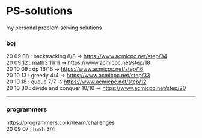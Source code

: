 # PS-solutions
my personal problem solving solutions

### boj
20 09 08 : backtracking 8/8 -> https://www.acmicpc.net/step/34  
20 09 12 : math3 11/11 -> https://www.acmicpc.net/step/18  
20 10 09 : dp 16/16 -> https://www.acmicpc.net/step/16   
20 10 13 : greedy 4/4 -> https://www.acmicpc.net/step/33   
20 10 18 : queue 7/7 -> https://www.acmicpc.net/step/12   
20 10 30 : divide and conquer 10/10 -> https://www.acmicpc.net/step/20      

- - -
### programmers
https://programmers.co.kr/learn/challenges  
20 09 07 : hash 3/4

